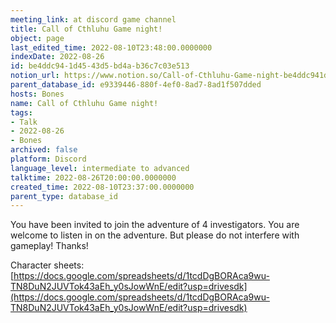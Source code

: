 ```yaml
---
meeting_link: at discord game channel
title: Call of Cthluhu Game night!
object: page
last_edited_time: 2022-08-10T23:48:00.0000000
indexDate: 2022-08-26
id: be4ddc94-1d45-43d5-bd4a-b36c7c03e513
notion_url: https://www.notion.so/Call-of-Cthluhu-Game-night-be4ddc941d4543d5bd4ab36c7c03e513
parent_database_id: e9339446-880f-4ef0-8ad7-8ad1f507dded
hosts: Bones
name: Call of Cthluhu Game night!
tags:
- Talk
- 2022-08-26
- Bones
archived: false
platform: Discord
language_level: intermediate to advanced
talktime: 2022-08-26T20:00:00.0000000
created_time: 2022-08-10T23:37:00.0000000
parent_type: database_id
---
```


You have been invited to join the adventure of 4 investigators. 
You are welcome to listen in on the adventure. But please do not interfere with gameplay! Thanks!



Character sheets: 
[https://docs.google.com/spreadsheets/d/1tcdDgBORAca9wu-TN8DuN2JUVTok43aEh_y0sJowWnE/edit?usp=drivesdk](https://docs.google.com/spreadsheets/d/1tcdDgBORAca9wu-TN8DuN2JUVTok43aEh_y0sJowWnE/edit?usp=drivesdk)   











